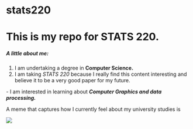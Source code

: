 # stats220

<h1>This is my repo for STATS 220.</h1> 

<h5>A little about me:</h5>

<ol> <li>I am undertaking a degree in <strong>Computer Science.</strong> </li>
<li>I am taking <em>STATS 220</em> because I really find this content interesting and believe it to be a very good paper for my future.</li>
</ol>
- I am interested in learning about <em><strong>Computer Graphics and data processing.</em></strong>

A meme that captures how I currently feel about my university studies is


![](https://media1.tenor.com/m/Ki9hLQ4Zl7UAAAAC/trollface-troll-face.gif)
